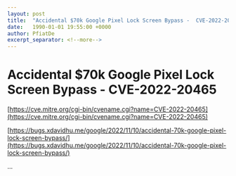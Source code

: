 ```yaml
---
layout: post
title:  "Accidental $70k Google Pixel Lock Screen Bypass -  CVE-2022-20465"
date:   1990-01-01 19:55:00 +0000
author: PfiatDe
excerpt_separator: <!--more-->
---
```


# Accidental $70k Google Pixel Lock Screen Bypass -  CVE-2022-20465

[https://cve.mitre.org/cgi-bin/cvename.cgi?name=CVE-2022-20465](https://cve.mitre.org/cgi-bin/cvename.cgi?name=CVE-2022-20465)

[https://bugs.xdavidhu.me/google/2022/11/10/accidental-70k-google-pixel-lock-screen-bypass/](https://bugs.xdavidhu.me/google/2022/11/10/accidental-70k-google-pixel-lock-screen-bypass/)

...
<!--more-->
